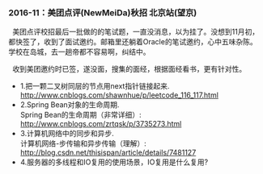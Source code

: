<h3> 2016-11：美团点评(NewMeiDa)秋招 北京站(望京)</h3>
   美团点评校招最后一批做的的笔试题，一直没消息，以为挂了。没想到11月初，都快签了，收到了面试邀约。邮箱里还躺着Oracle的笔试邀约，心中五味杂陈。学校在岛城，去一趟帝都不容易啊，纠结中。
   
   收到美团邀约时已签，遂没面，搜集的面经，根据面经看书，更有针对性。
   
* 1.把一颗二叉树同层的节点用next指针链接起来.     
  <http://www.cnblogs.com/shawnhue/p/leetcode_116_117.html>    
* 2.Spring Bean对象的生命周期.      
  Spring Bean的生命周期（非常详细）: <http://www.cnblogs.com/zrtqsk/p/3735273.html>    
* 3.计算机网络中的同步和异步.      
  计算机网络-步传输和异步传输（理解）: <http://blog.csdn.net/thisispan/article/details/7481127>
* 4.服务器的多线程和IO复用的使用场景，IO复用是什么复用?  
